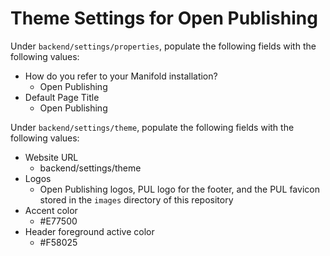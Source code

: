 # Theme Settings for Open Publishing

Under `backend/settings/properties`, populate the following fields with the following values:

* How do you refer to your Manifold installation?
  * Open Publishing
* Default Page Title
  * Open Publishing
  
Under `backend/settings/theme`, populate the following fields with the following values:

* Website URL
  * backend/settings/theme
* Logos
  *  Open Publishing logos, PUL logo for the footer, and the PUL favicon stored in the `images` directory of this repository
* Accent color
  * #E77500
* Header foreground active color
  * #F58025  